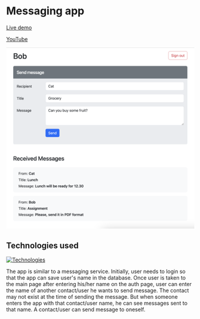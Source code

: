 # Messaging app

[Live demo](https://messaging-service.netlify.app)

[YouTube](https://youtu.be/FZFtxXfsJJE)

![Main page](/client/src/assets/main-page.png "Main page")

## Technologies used

[![Technologies](https://skillicons.dev/icons?i=react,vite,bootstrap,express,nodejs&theme=light)](https://skillicons.dev)

The app is similar to a messaging service. Initially, user needs to login so
that the app can save user's name in the database. Once user is taken to the
main page after entering his/her name on the auth page, user can enter the name
of another contact/user he wants to send message. The contact may not exist at
the time of sending the message. But when someone enters the app with that
contact/user name, he can see messages sent to that name. A contact/user can
send message to oneself.
